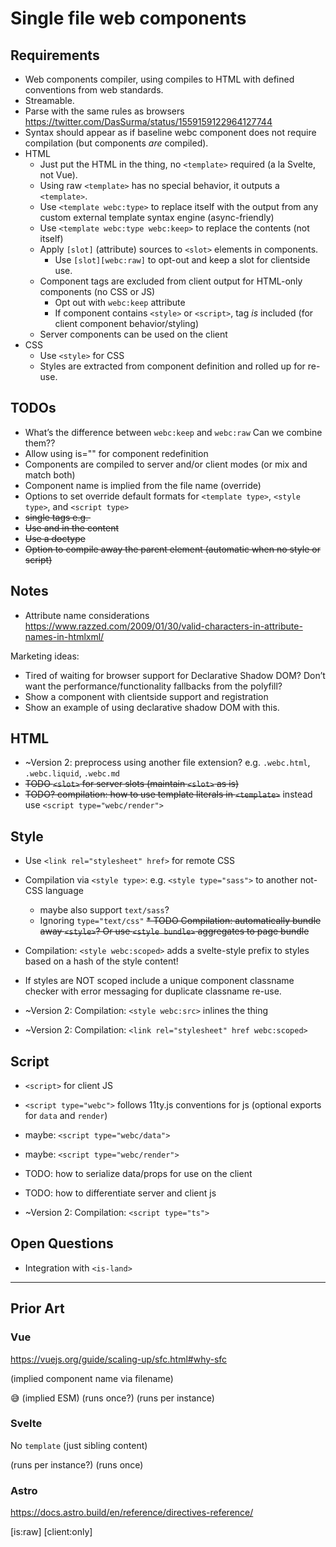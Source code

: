 # Single file web components

## Requirements


* Web components compiler, using <my-web-component/> compiles to HTML with defined conventions from web standards.
* Streamable.
* Parse with the same rules as browsers https://twitter.com/DasSurma/status/1559159122964127744
* Syntax should appear as if baseline webc component does not require compilation (but components _are_ compiled).
* HTML
	* Just put the HTML in the thing, no `<template>` required (a la Svelte, not Vue).
	* Using raw `<template>` has no special behavior, it outputs a `<template>`.
	* Use `<template webc:type>` to replace itself with the output from any custom external template syntax engine (async-friendly)
	* Use `<template webc:type webc:keep>` to replace the contents (not itself)
	* Apply `[slot]` (attribute) sources to `<slot>` elements in components.
		* Use `[slot][webc:raw]` to opt-out and keep a slot for clientside use.
	* Component tags are excluded from client output for HTML-only components (no CSS or JS)
		* Opt out with `webc:keep` attribute
		* If component contains `<style>` or `<script>`, tag *is* included (for client component behavior/styling)
	* Server components can be used on the client
* CSS
	* Use `<style>` for CSS
	* Styles are extracted from component definition and rolled up for re-use.

## TODOs

* What’s the difference between `webc:keep` and `webc:raw` Can we combine them??
* Allow using is="" for component redefinition
* Components are compiled to server and/or client modes (or mix and match both)
* Component name is implied from the file name (override)
* Options to set override default formats for `<template type>`, `<style type>`, and `<script type>`
* ~~single tags e.g. <img>~~
* ~~Use <body> and <html> in the content~~
* ~~Use a doctype~~
* ~~Option to compile away the parent element (automatic when no style or script)~~

## Notes

* Attribute name considerations https://www.razzed.com/2009/01/30/valid-characters-in-attribute-names-in-htmlxml/

Marketing ideas:
* Tired of waiting for browser support for Declarative Shadow DOM? Don’t want the performance/functionality fallbacks from the polyfill?
* Show a component with clientside support and registration
* Show an example of using declarative shadow DOM with this.

## HTML

* ~Version 2: preprocess using another file extension? e.g. `.webc.html`, `.webc.liquid`, `.webc.md`
* ~~TODO `<slot>` for server slots (maintain `<slot>` as is)~~
* ~~TODO? compilation: how to use template literals in `<template>`~~ instead use `<script type="webc/render">`

## Style

* Use `<link rel="stylesheet" href>` for remote CSS
* Compilation via `<style type>`: e.g. `<style type="sass">` to another not-CSS language
  * maybe also support `text/sass`?
  * Ignoring `type="text/css"`
~~* TODO Compilation: automatically bundle away `<style>`? Or use `<style bundle>` aggregates to page bundle~~
* Compilation: `<style webc:scoped>` adds a svelte-style prefix to styles based on a hash of the style content!
* If styles are NOT scoped include a unique component classname checker with error messaging for duplicate classname re-use.

* ~Version 2: Compilation: `<style webc:src>` inlines the thing
* ~Version 2: Compilation: `<link rel="stylesheet" href webc:scoped>`

## Script

* `<script>` for client JS
* `<script type="webc">` follows 11ty.js conventions for js (optional exports for `data` and `render`)
* maybe: `<script type="webc/data">`
* maybe: `<script type="webc/render">`
* TODO: how to serialize data/props for use on the client
* TODO: how to differentiate server and client js

* ~Version 2: Compilation: `<script type="ts">`

## Open Questions

* Integration with `<is-land>`

---


## Prior Art

### Vue

https://vuejs.org/guide/scaling-up/sfc.html#why-sfc

(implied component name via filename)
<template></template>
<template src></template>
<template lang></template>

<style></style>
<style scoped></style>
<style module></style>
<style module="jsVarName"></style>
<style src></style> 😅
<style lang></style>

<script></script> (implied ESM) (runs once?)
<script setup></script> (runs per instance)
<script src></script>
<script lang></script>

### Svelte

No `template` (just sibling content)

<style></style>
<style scoped></style>

<script></script> (runs per instance?)
<script context="module"></script> (runs once)

### Astro

https://docs.astro.build/en/reference/directives-reference/

[is:raw]
[client:only]

